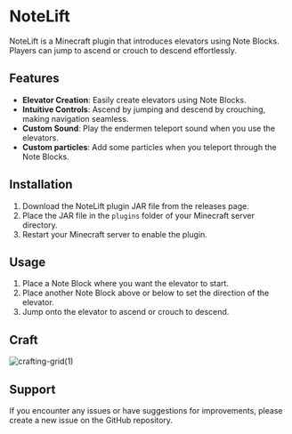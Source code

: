 # NoteLift

NoteLift is a Minecraft plugin that introduces elevators using Note Blocks. Players can jump to ascend or crouch to descend effortlessly.

## Features

- **Elevator Creation**: Easily create elevators using Note Blocks.
- **Intuitive Controls**: Ascend by jumping and descend by crouching, making navigation seamless.
- **Custom Sound**: Play the endermen teleport sound when you use the elevators.
- **Custom particles**: Add some particles when you teleport through the Note Blocks.

## Installation

1. Download the NoteLift plugin JAR file from the releases page.
2. Place the JAR file in the `plugins` folder of your Minecraft server directory.
3. Restart your Minecraft server to enable the plugin.

## Usage

1. Place a Note Block where you want the elevator to start.
2. Place another Note Block above or below to set the direction of the elevator.
3. Jump onto the elevator to ascend or crouch to descend.

## Craft
![crafting-grid(1)](https://github.com/Nistrodev/NoteLift/assets/109731762/ef4654a4-197b-4a44-bf76-26e61208f1bf)

## Support

If you encounter any issues or have suggestions for improvements, please create a new issue on the GitHub repository.
